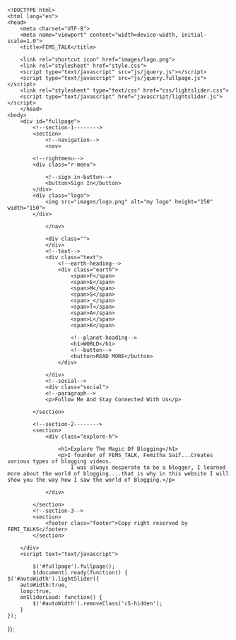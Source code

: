     <!DOCTYPE html>
    <html lang="en">
    <head>
        <meta charset="UTF-8">
        <meta name="viewport" content="width=device-width, initial-scale=1.0">
        <title>FEMS_TALK</title>
    
        <link rel="shortcut icon" href="images/logo.png">
        <link rel="stylesheet" href="style.css">
        <script type="text/javascript" src="js/jquery.js"></script>
        <script type="text/javascript" src="js/jquery.fullpage.js"></script> 
        <link rel="stylesheet" type="text/css" href="css/lightslider.css">
        <script type="text/javascript" href="javascript/lightslider.js"></script>
        </head>
    <body>
        <div id="fullpage">
            <!--section-1-------->
            <section>
                <!--navigation-->
                <nav>
            
            <!--rightmenu-->
            <div class="r-menu">
               
                <!--sign in-button-->
                <button>Sign In</button>
            </div>
            <div class="logo">
                <img src="images/logo.png" alt="my logo" height="150" width="150">
            </div>

                </nav>

                <div class="">
                </div>
                <!--text-->
                <div class="text">
                    <!--earth-heading-->
                    <div class="earth">
                        <span>F</span>
                        <span>E</span>
                        <span>M</span>
                        <span>S</span>
                        <span>_</span>
                        <span>T</span>
                        <span>A</span>
                        <span>L</span>
                        <span>K</span>
                
                        <!--planet-heading-->
                        <h1>WORLD</h1>
                        <!--button-->
                        <button>READ MORE</button>
                    </div>

                </div>
                <!--social-->
                <div class="social">
                <!--paragraph-->
                <p>Follow Me And Stay Connected With Us</p>
             
            </section>

            <!--section-2-------->
            <section>
                <div class="explore-h">
                    
                    <h1>Explore The Magic Of Blogging</h1>
                    <p>I founder of FEMS_TALK, Femitha Saif...Creates various types of blogging videos.
                        I was always desperate to be a blogger, I learned more about the world of blogging....that is why in this website I will show you the way how I saw the world of Blogging.</p>

                </div>
              
            </section>
            <!--section-3-->
            <section>
                <footer class="footer">Copy right reserved by FEMI_TALKS</footer>
            </section>

        </div>
        <script text="text/javascript">

            $('#fullpage').fullpage();
            $(document).ready(function() {
    $('#autoWidth').lightSlider({
        autoWidth:true,
        loop:true,
        onSliderLoad: function() {
            $('#autoWidth').removeClass('cS-hidden');
        } 
    });  
  });
        </script>
    </body>
    </html>
